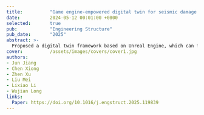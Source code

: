 ```yaml
---
title:          "Game engine-empowered digital twin for seismic damage simulation of buildings"
date:           2024-05-12 00:01:00 +0800
selected:       true
pub:            "Engineering Structure"
pub_date:       "2025"
abstract: >-
  Proposed a digital twin framework based on Unreal Engine, which can fusion multi-source heterogeneous data and algorithm for analysis, performing seismic simulation of buildings.
cover:          /assets/images/covers/cover1.jpg
authors:
- Jun Jiang
- Chen Xiong
- Zhen Xu
- Liu Mei
- Lixiao Li
- Wujian Long
links:
  Paper: https://doi.org/10.1016/j.engstruct.2025.119839
---
```


